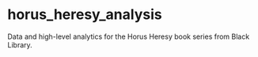 # horus_heresy_analysis
Data and high-level analytics for the Horus Heresy book series from Black Library.
